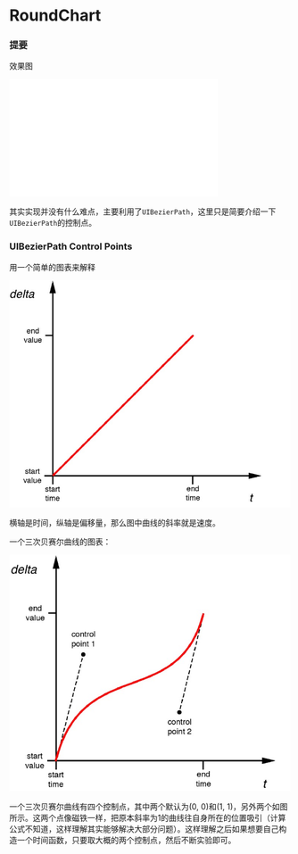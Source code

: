 # RoundChart 

### 提要
效果图

![roundchart_preview](roundchart_preview.gif)

其实实现并没有什么难点，主要利用了`UIBezierPath`，这里只是简要介绍一下`UIBezierPath`的控制点。

### UIBezierPath Control Points

用一个简单的图表来解释

![chart](axis.png)

横轴是时间，纵轴是偏移量，那么图中曲线的斜率就是速度。

一个三次贝赛尔曲线的图表：

![chart2](axis2.png)

一个三次贝赛尔曲线有四个控制点，其中两个默认为(0, 0)和(1, 1)，另外两个如图所示。这两个点像磁铁一样，把原本斜率为1的曲线往自身所在的位置吸引（计算公式不知道，这样理解其实能够解决大部分问题）。这样理解之后如果想要自己构造一个时间函数，只要取大概的两个控制点，然后不断实验即可。
